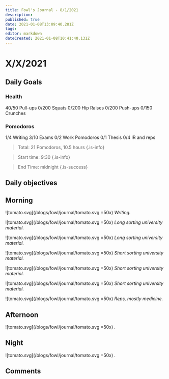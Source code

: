 ```yaml
---
title: Fowl's Journal - 8/1/2021
description: 
published: true
date: 2021-01-08T13:09:40.281Z
tags: 
editor: markdown
dateCreated: 2021-01-08T10:41:40.131Z
---
```


# X/X/2021


## Daily Goals 
### Health
40/50 Pull-ups
0/200 Squats
0/200 Hip Raises 
0/200 Push-ups
0/150 Crunches 
### Pomodoros
1/4 Writing 
3/10 Exams
0/2 Work Pomodoros
0/1 Thesis 
0/4 IR and reps 
> Total: 21 Pomodoros, 10.5 hours
{.is-info}


> Start time: 9:30 
{.is-info}

> End Time: midnight
{.is-success}


## Daily objectives
 

## Morning
![tomato.svg](/blogs/fowl/journal/tomato.svg =50x)
*Writing.*

![tomato.svg](/blogs/fowl/journal/tomato.svg =50x)
*Long sorting university material.*

![tomato.svg](/blogs/fowl/journal/tomato.svg =50x)
*Long sorting university material.*

![tomato.svg](/blogs/fowl/journal/tomato.svg =50x)
*Short sorting university material.*

![tomato.svg](/blogs/fowl/journal/tomato.svg =50x)
*Short sorting university material.*

![tomato.svg](/blogs/fowl/journal/tomato.svg =50x)
*Short sorting university material.*

![tomato.svg](/blogs/fowl/journal/tomato.svg =50x)
*Reps, mostly medicine.*

## Afternoon
![tomato.svg](/blogs/fowl/journal/tomato.svg =50x)
*.*

## Night
![tomato.svg](/blogs/fowl/journal/tomato.svg =50x)
*.*




## Comments











